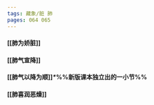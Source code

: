 ```yaml
---
tags: 藏象/脏 肺
pages: 064 065
---
```

#### [[肺为娇脏]]
#### [[肺气宣降]]
#### [[肺气以降为顺]]<dfn>*</dfn>%%新版课本独立出的一小节%%
#### [[肺喜润恶燥]]